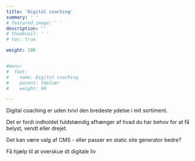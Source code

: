 ```yaml
---
title: 'Digital coaching'
summary: ' '
# featured_image: ' '
description: ''
# thumbnail: ' '
# toc: true

weight: 100


#menu:
#  foot:
#    name: Digital coaching
#    parent: Ydelser
#    weight: 90

---
```


Digital coaching er uden tvivl den bredeste ydelse i mit sortiment.

Det er fordi indholdet fuldstændig afhænger af hvad du har  behov for at få belyst, vendt eller drejet.

Det kan være valg af CMS - eller passer en static site generator bedre?

Få hjælp til at overskue dt digitale liv

